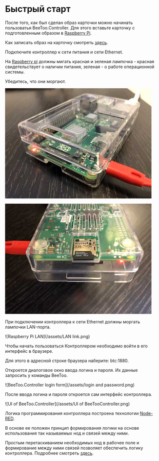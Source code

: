 # Быстрый старт

После того, как был сделан образ карточки можно начинать пользоватья BeeToo.Controller. Для этого вставьте карточку с подготовленным образом в [Raspberry Pi](https://www.raspberrypi.org/).

Как записать образ на карточку смотреть [здесь](https://www.gitbook.com/book/beetoo/beetoo-help-center/edit#/edit/master/beetoo-controller/howto-burn.md?_k=w7a4k2).

Подключите контроллер к сети питания и сети Ethernet.

На [Raspberry pi](https://www.raspberrypi.org/) должны мигать красная и зеленая лампочка - красная свидетельствует о наличии питания, зеленая - о работе операционной системы.

Убедитесь, что они моргают.

![Raspberry Pi power 1](/assets/Power.png)

![Raspberry Pi power 2](/assets/Power1.png)

При подключении контроллера к сети Ethernet должны моргать лампочки LAN-порта.

![Raspberry Pi LAN](/assets/LAN link.png)

Чтобы начать пользоваться Контроллером необходимо войти в его интерфейс в браузере.

Для этого в адресной строке браузера наберите: btc:1880.

Откроется диалоговое окно ввода логина и пароля. Их данные запросить у команды BeeToo.

![BeeToo.Controller login form](/assets/login and password.png)

После ввода логина и пароля откроется сам интерфейс контроллера.

![UI of BeeToo.Controller](/assets/UI of BeeTooController.png)

Логика программирования контроллера построена технологии [Node-RED](/nodered.org).

В основе ее положен принцип формирования логики на основе использования так называемых нод и связей между ними.

Простым перетаскиванием необходимых нод в рабочее поле и формирование между ними связей позволяет обеспечить логику контроллера. Подробнее смотреть [здесь](https://golos.io/smarthome/@ropox/node-red-pervye-shagi).

